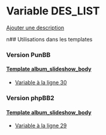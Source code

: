 # Variable DES_LIST
[Ajouter une description](https://fa-tvars.appspot.com/DES_LIST)

n## Utilisations dans les templates

### Version PunBB

#### [Template album_slideshow_body](punbb/album_slideshow_body.md)
* [Variable à la ligne 30](../punbb/album_slideshow_body.tpl#L30)

### Version phpBB2

#### [Template album_slideshow_body](subsilver/album_slideshow_body.md)
* [Variable à la ligne 29](../subsilver/album_slideshow_body.tpl#L29)